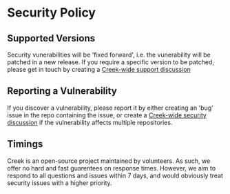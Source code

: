 # Security Policy

## Supported Versions

Security vunerabilities will be 'fixed forward', i.e. the vunerability will be patched in a new release.
If you require a specific version to be patched, please get in touch by creating a [Creek-wide support discussion](https://github.com/orgs/creek-service/discussions/new?category=support)

## Reporting a Vulnerability

If you discover a vulnerability, please report it by either creating an 'bug' issue in the repo containing the issue, or create a [Creek-wide security discussion](https://github.com/orgs/creek-service/discussions/new?category=security) if the vulnerability affects multiple repositories.


## Timings

Creek is an open-source project maintained by volunteers. As such, we offer no hard and fast guarentees on response times. However, we aim to respond to all questions and issues within 7 days, and would obviously treat security issues with a higher priority.

